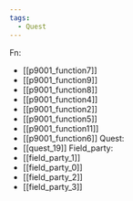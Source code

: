 ```yaml
---
tags:
  - Quest
---
```

Fn:
- [[p9001_function7]]
- [[p9001_function9]]
- [[p9001_function8]]
- [[p9001_function4]]
- [[p9001_function2]]
- [[p9001_function5]]
- [[p9001_function11]]
- [[p9001_function6]]
Quest:
- [[quest_19]]
Field_party:
- [[field_party_1]]
- [[field_party_0]]
- [[field_party_2]]
- [[field_party_3]]
